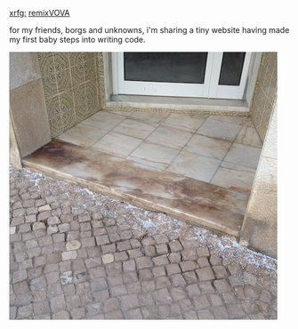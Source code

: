 [xrfg:](https://www.instagram.com/xeroxfagg/) [remixVOVA](https://xrfg.github.io/remixVOVA/index.html)

for my friends, borgs and unknowns, i'm sharing a tiny website having made my first baby steps into writing code.

![](small.png)
